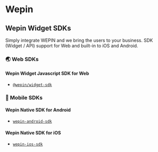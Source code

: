 # Wepin

## Wepin Widget SDKs
Simply integrate WEPIN and we bring the users to your business. SDK (Widget / API) support for Web and built-in to iOS and Android. 

### 🌏 Web SDKs
#### Wepin Widget Javascript SDK for Web
- [`@wepin/widget-sdk`](https://github.com/WepinWallet/wepin-widget-js-sdk)


### 📱 Mobile SDKs

#### Wepin Native SDK for Android
- [`wepin-android-sdk`](https://github.com/WepinWallet/wepin-android-sdk)

#### Wepin Native SDK for iOS
- [`wepin-ios-sdk`](https://github.com/WepinWallet/wepin-ios-sdk)
